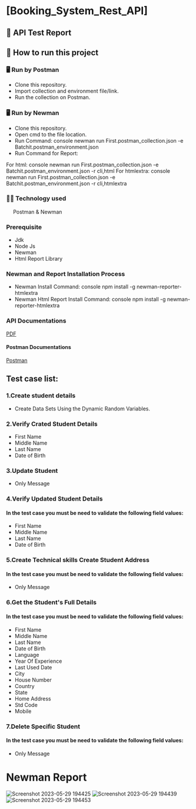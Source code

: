 # [Booking_System_Rest_API]
## :page_facing_up: API Test Report
## :memo: How to run this project
### 🖥 Run by Postman
* Clone this repository.
* Import collection and environment file/link.
* Run the collection on Postman.
### 🖥 Run by Newman
* Clone this repository.
* Open cmd to the file location.
* Run Command:
console
newman run First.postman_collection.json -e Batchit.postman_environment.json
* Run Command for Report:

For html:
console
newman run First.postman_collection.json -e Batchit.postman_environment.json -r cli,html
For htmlextra:
console
newman run First.postman_collection.json -e Batchit.postman_environment.json -r cli,htmlextra
### :technologist: Technology used
<img src="https://voyager.postman.com/logo/postman-logo-icon-orange.svg"  width="15" height="15"> Postman & Newman
### Prerequisite
- Jdk
- Node Js
- Newman
- Html Report Library

### Newman and Report Installation Process
- Newman Install Command:
 console
npm install -g newman-reporter-htmlextra
- Newman Html Report Install Command:
 console
npm install -g newman-reporter-htmlextra
### API Documentations
[PDF](https://docs.google.com/document/d/1YyzPMbEu6eEMFrvp-WHiJW-SvDTJvikqx1QGyyFgRXw/edit?usp=sharing)
#### Postman Documentations
[Postman](https://documenter.getpostman.com/view/25930416/2s93mAUfPS)
## Test case list:
### 1.Create student details
- Create Data Sets Using the Dynamic Random Variables.
### 2.Verify Crated Student Details
- First Name
- Middle Name
- Last Name
- Date of Birth
### 3.Update Student
- Only Message
### 4.Verify Updated Student Details
#### In the test case you must be need to validate the following field values:
- First Name
- Middle Name
- Last Name
- Date of Birth
### 5.Create Technical skills Create Student Address
#### In the test case you must be need to validate the following field values:
- Only Message
### 6.Get the Student's Full Details
#### In the test case you must be need to validate the following field values:
- First Name
- Middle Name
- Last Name
- Date of Birth
- Language
- Year Of Experience
- Last Used Date
- City
- House Number
- Country
- State
- Home Address
- Std Code
- Mobile
### 7.Delete Specific Student
#### In the test case you must be need to validate the following field values:
- Only Message
# Newman Report

![Screenshot 2023-05-29 194425](https://github.com/akash-cloud-star/Student_Rest_API/assets/61002722/332962d3-8291-4eaf-8385-49a1800c66b8)
![Screenshot 2023-05-29 194439](https://github.com/akash-cloud-star/Student_Rest_API/assets/61002722/2eca098d-0f53-4f75-810a-f99381cc61ac)
![Screenshot 2023-05-29 194453](https://github.com/akash-cloud-star/Student_Rest_API/assets/61002722/c0eafaf7-5bcf-43aa-abcd-81be02cc9858)


